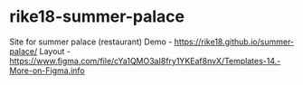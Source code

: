 # rike18-summer-palace
Site for summer palace (restaurant)
Demo - https://rike18.github.io/summer-palace/
Layout - https://www.figma.com/file/cYa1QMO3aI8fry1YKEaf8nvX/Templates-14.-More-on-Figma.info
